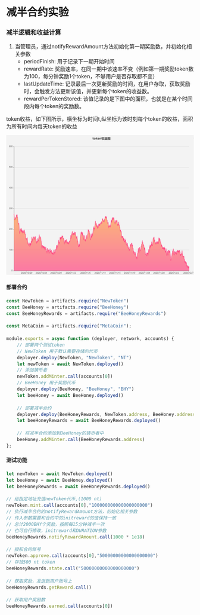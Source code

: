 # 减半合约实验

### 减半逻辑和收益计算

1. 当管理员，通过notifyRewardAmount方法初始化第一期奖励数，并初始化相关参数
   - periodFinish: 用于记录下一期开始时间
   - rewardRate: 奖励速率，在同一期中该速率不变（例如第一期奖励token数为100，每分钟奖励1个token，不够用户是否存取都不变）
   - lastUpdateTime: 记录最后一次更新奖励的时间，在用户存取，获取奖励时，会触发方法更新该值，并更新每个token的收益数。
   - rewardPerTokenStored: 该值记录的是下图中的面积，也就是在某个时间段内每个token的奖励数。

token收益，如下图所示，横坐标为时间t,纵坐标为该时刻每个token的收益，面积为所有时间内每天token的收益

![token收益图](../../res/img/token收益示意图.png)

#### 部署合约
```javascript
const NewToken = artifacts.require("NewToken")
const BeeHoney = artifacts.require("BeeHoney")
const BeeHoneyRewards = artifacts.require("BeeHoneyRewards")

const MetaCoin = artifacts.require("MetaCoin");

module.exports = async function (deployer, network, accounts) {
    // 部署两个测试token
    // NewToken 用于默认需要存储的代币
    deployer.deploy(NewToken, "NewToken", "NT")
    let newToken = await NewToken.deployed()
    // 添加铸币者
    newToken.addMinter.call(accounts[0])
    // BeeHoney 用于奖励代币
    deployer.deploy(BeeHoney, "BeeHoney", "BHY")
    let beeHoney = await BeeHoney.deployed()

    // 部署减半合约
    deployer.deploy(BeeHoneyRewards, NewToken.address, BeeHoney.address)
    let beeHoneyRewards = await BeeHoneyRewards.deployed()

    // 将减半合约添加到BeeHoney的铸币者中
    beeHoney.addMinter.call(BeeHoneyRewards.address)
};

```

#### 测试功能
```javascript
let newToken = await NewToken.deployed()
let beeHoney = await BeeHoney.deployed()
let beeHoneyRewards = await BeeHoneyRewards.deployed()

// 给指定地址充值newToken代币,(1000 nt)
newToken.mint.call(accounts[0],"100000000000000000000")
// 执行减半合约的notifyRewardAmount方法，初始化相关参数
// 传入参数需要和合约中的initreward的值保持一致
// 总计2000BHY个奖励，按照每15分钟减半一次
// 也可自行修改，initreward和DURATION参数
beeHoneyRewards.notifyRewardAmount.call(1000 * 1e18)

// 授权合约账号
newToken.approve.call(accounts[0],"50000000000000000000")
// 存钱500 nt token
beeHoneyRewards.state.call("50000000000000000000")

// 获取奖励，发送到用户账号上
beeHoneyRewards.getReward.call()

// 获取用户奖励数
beeHoneyRewards.earned.call(accounts[0])
```